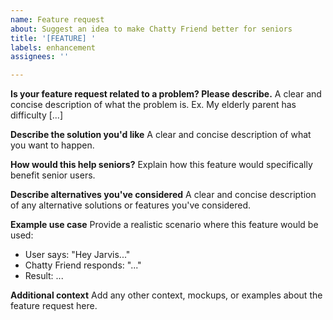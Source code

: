 ```yaml
---
name: Feature request
about: Suggest an idea to make Chatty Friend better for seniors
title: '[FEATURE] '
labels: enhancement
assignees: ''

---
```


**Is your feature request related to a problem? Please describe.**
A clear and concise description of what the problem is. Ex. My elderly parent has difficulty [...]

**Describe the solution you'd like**
A clear and concise description of what you want to happen.

**How would this help seniors?**
Explain how this feature would specifically benefit senior users.

**Describe alternatives you've considered**
A clear and concise description of any alternative solutions or features you've considered.

**Example use case**
Provide a realistic scenario where this feature would be used:
- User says: "Hey Jarvis..."
- Chatty Friend responds: "..."
- Result: ...

**Additional context**
Add any other context, mockups, or examples about the feature request here.

